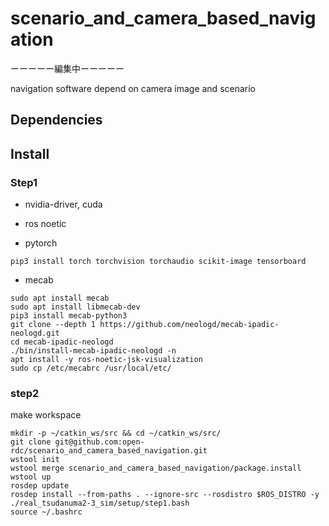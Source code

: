 # scenario_and_camera_based_navigation
ーーーーー編集中ーーーーー 

navigation software depend on camera image and scenario 


## Dependencies 

## Install 

### Step1

- nvidia-driver, cuda 

- ros noetic 

- pytorch 
```
pip3 install torch torchvision torchaudio scikit-image tensorboard
``` 

- mecab 
``` 
sudo apt install mecab
sudo apt install libmecab-dev
pip3 install mecab-python3
git clone --depth 1 https://github.com/neologd/mecab-ipadic-neologd.git
cd mecab-ipadic-neologd
./bin/install-mecab-ipadic-neologd -n
apt install -y ros-noetic-jsk-visualization
sudo cp /etc/mecabrc /usr/local/etc/
``` 

### step2
make workspace
```
mkdir -p ~/catkin_ws/src && cd ~/catkin_ws/src/
git clone git@github.com:open-rdc/scenario_and_camera_based_navigation.git
wstool init
wstool merge scenario_and_camera_based_navigation/package.install
wstool up
rosdep update
rosdep install --from-paths . --ignore-src --rosdistro $ROS_DISTRO -y
./real_tsudanuma2-3_sim/setup/step1.bash
source ~/.bashrc
```
